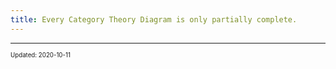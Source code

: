 ```yaml
---
title: Every Category Theory Diagram is only partially complete.
---
```


---

<sup><sub>Updated: 2020-10-11 </sub></sup>
